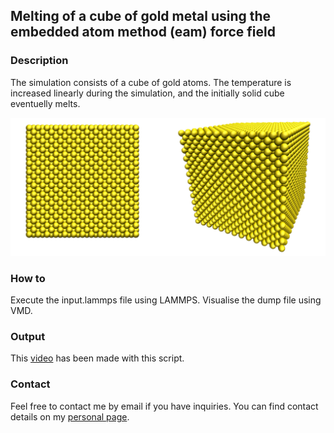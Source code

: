## Melting of a cube of gold metal using the embedded atom method (eam) force field

### Description

The simulation consists of a cube of gold atoms. The temperature is increased linearly during the simulation, and the initially solid cube eventuelly melts. 

![Algorithm schema](./gold.png)

### How to

Execute the input.lammps file using LAMMPS. Visualise the dump file using VMD.

### Output

This [video](https://youtu.be/aVxBxGGsqMAc) has been made with this script.

### Contact

Feel free to contact me by email if you have inquiries. You can find contact details on my [personal page](https://simongravelle.github.io/).
